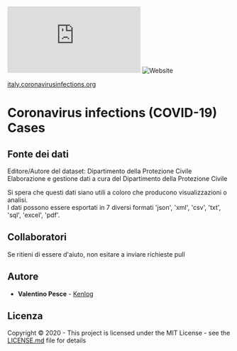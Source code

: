 ![GitHub](https://img.shields.io/github/license/kenlog/coronavirusinfections.org?style=for-the-badge)
![Website](https://img.shields.io/website?down_message=offline&style=for-the-badge&up_message=online&url=https%3A%2F%2Fcoronavirusinfections.org%2F)

[italy.coronavirusinfections.org](https://italy.coronavirusinfections.org/)
# Coronavirus infections (COVID-19) Cases

## Fonte dei dati
Editore/Autore del dataset: Dipartimento della Protezione Civile   
Elaborazione e gestione dati a cura del Dipartimento della Protezione Civile

Si spera che questi dati siano utili a coloro che producono visualizzazioni o analisi.   
I dati possono essere esportati in 7 diversi formati 'json', 'xml', 'csv', 'txt', 'sql', 'excel', 'pdf'.

## Collaboratori
Se ritieni di essere d'aiuto, non esitare a inviare richieste pull

## Autore

* **Valentino Pesce** - [Kenlog](https://github.com/kenlog)

## Licenza

Copyright © 2020 - This project is licensed under the MIT License - see the [LICENSE.md](LICENSE) file for details 
